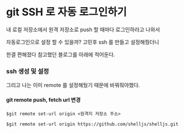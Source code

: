 # git SSH 로 자동 로그인하기



내 로컬 저장소에서 원격 저장소로 push 할 때마다 로그인하라고 나와서 

자동로그인으로 설정 할 수 있을까? 고민후 ssh 를 만들고 설정해줬더니

한결 편해졌다  참고했던 블로그를 아래에 적어둔다. 



### ssh 생성 및 설정



[ ssh 생성]: https://jootc.com/p/201905122827





그리고 나는 이미 remote 를 설정해뒀기 때문에 바꿔줘야했다. 





#### git remote push, fetch url 변경

#### 

```
$git remote set-url origin <원격지 저장소 주소>

$git remote set-url origin https://github.com/shelljs/shelljs.git
```

